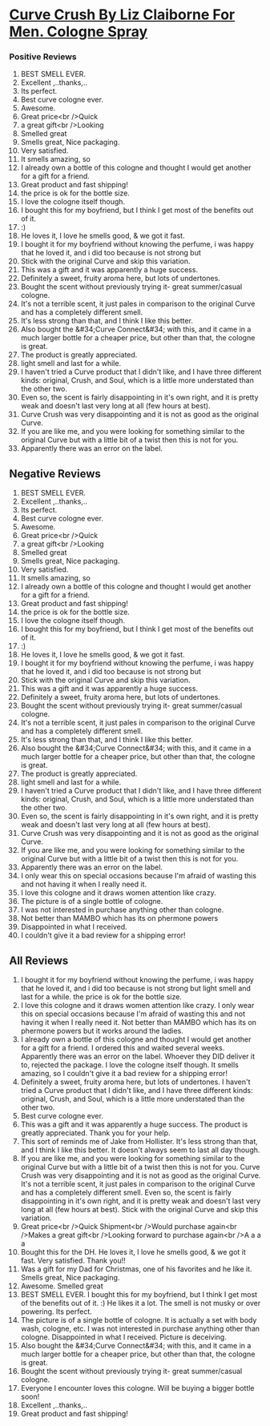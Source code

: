 # [Curve Crush By Liz Claiborne For Men. Cologne Spray](https://products.checkmycream.com/products/Curve-Crush-By-Liz-Claiborne-For-Men.-Cologne-Spray.html)

### Positive Reviews

<ol>
      <li>BEST SMELL EVER.</li>
      <li>Excellent ,..thanks,..</li>
      <li>Its perfect.</li>
      <li>Best curve cologne ever.</li>
      <li>Awesome.</li>
      <li>Great price&lt;br /&gt;Quick</li>
      <li>a great gift&lt;br /&gt;Looking</li>
      <li>Smelled great</li>
      <li>Smells great, Nice packaging.</li>
      <li>Very satisfied.</li>
      <li>It smells amazing, so</li>
      <li>I already own a bottle of this cologne and thought I would get another for a gift for a friend.</li>
      <li>Great product and fast shipping!</li>
      <li>the price is ok for the bottle size.</li>
      <li>I love the cologne itself though.</li>
      <li>I bought this for my boyfriend, but I think I get most of the benefits out of it.</li>
      <li>:)</li>
      <li>He loves it, I love he smells good, &amp; we got it fast.</li>
      <li>I bought it for my boyfriend without knowing the perfume, i was happy that he loved it, and i did too because is not strong but</li>
      <li>Stick with the original Curve and skip this variation.</li>
      <li>This was a gift and it was apparently a huge success.  </li>
      <li>Definitely a sweet, fruity aroma here, but lots of undertones.</li>
      <li>Bought the scent without previously trying it- great summer/casual cologne.</li>
      <li>It&#x27;s not a terrible scent, it just pales in comparison to the original Curve and has a completely different smell.</li>
      <li>It&#x27;s less strong than that, and I think I like this better.</li>
      <li>Also bought the &amp;#34;Curve Connect&amp;#34; with this, and it came in a much larger bottle for a cheaper price, but other than that, the cologne is great.</li>
      <li>The product is greatly appreciated.  </li>
      <li>light smell and last for a while.</li>
      <li>I haven&#x27;t tried a Curve product that I didn&#x27;t like, and I have three different kinds: original, Crush, and Soul, which is a little more understated than the other two.</li>
      <li>Even so, the scent is fairly disappointing in it&#x27;s own right, and it is pretty weak and doesn&#x27;t last very long at all (few hours at best).</li>
      <li>Curve Crush was very disappointing and it is not as good as the original Curve.</li>
      <li>If you are like me, and you were looking for something similar to the original Curve but with a little bit of a twist then this is not for you.</li>
      <li>Apparently there was an error on the label.</li>
</ol>


<h2>Negative Reviews</h2>
<ol>
<li> BEST SMELL EVER.</li>
<li> Excellent ,..thanks,..</li>
<li> Its perfect.</li>
<li> Best curve cologne ever.</li>
<li> Awesome.</li>
<li> Great price&lt;br /&gt;Quick</li>
<li> a great gift&lt;br /&gt;Looking</li>
<li> Smelled great</li>
<li> Smells great, Nice packaging.</li>
<li> Very satisfied.</li>
<li> It smells amazing, so</li>
<li> I already own a bottle of this cologne and thought I would get another for a gift for a friend.</li>
<li> Great product and fast shipping!</li>
<li> the price is ok for the bottle size.</li>
<li> I love the cologne itself though.</li>
<li> I bought this for my boyfriend, but I think I get most of the benefits out of it.</li>
<li> :)</li>
<li> He loves it, I love he smells good, &amp; we got it fast.</li>
<li> I bought it for my boyfriend without knowing the perfume, i was happy that he loved it, and i did too because is not strong but</li>
<li> Stick with the original Curve and skip this variation.</li>
<li> This was a gift and it was apparently a huge success.  </li>
<li> Definitely a sweet, fruity aroma here, but lots of undertones.</li>
<li> Bought the scent without previously trying it- great summer/casual cologne.</li>
<li> It&#x27;s not a terrible scent, it just pales in comparison to the original Curve and has a completely different smell.</li>
<li> It&#x27;s less strong than that, and I think I like this better.</li>
<li> Also bought the &amp;#34;Curve Connect&amp;#34; with this, and it came in a much larger bottle for a cheaper price, but other than that, the cologne is great.</li>
<li> The product is greatly appreciated.  </li>
<li> light smell and last for a while.</li>
<li> I haven&#x27;t tried a Curve product that I didn&#x27;t like, and I have three different kinds: original, Crush, and Soul, which is a little more understated than the other two.</li>
<li> Even so, the scent is fairly disappointing in it&#x27;s own right, and it is pretty weak and doesn&#x27;t last very long at all (few hours at best).</li>
<li> Curve Crush was very disappointing and it is not as good as the original Curve.</li>
<li> If you are like me, and you were looking for something similar to the original Curve but with a little bit of a twist then this is not for you.</li>
<li> Apparently there was an error on the label.</li>
<li> I only wear this on special occasions because I&#x27;m afraid of wasting this and not having it when I really need it.  </li>
<li> I love this cologne and it draws women attention like crazy.  </li>
<li> The picture is of a single bottle of cologne.  </li>
<li> I was not interested in purchase anything other than cologne.  </li>
<li> Not better than MAMBO which has its on phermone powers</li>
<li> Disappointed in what I received.  </li>
<li> I couldn&#x27;t give it a bad review for a shipping error!</li>
</ol>

<h2>All Reviews</h2>

<ol>
    <li> I bought it for my boyfriend without knowing the perfume, i was happy that he loved it, and i did too because is not strong but light smell and last for a while. the price is ok for the bottle size.</li>
    <li> I love this cologne and it draws women attention like crazy.  I only wear this on special occasions because I&#x27;m afraid of wasting this and not having it when I really need it.  Not better than MAMBO which has its on phermone powers but it works around the ladies.</li>
    <li> I already own a bottle of this cologne and thought I would get another for a gift for a friend. I ordered this and waited several weeks. Apparently there was an error on the label. Whoever they DID deliver it to, rejected the package.    I love the cologne itself though. It smells amazing, so I couldn&#x27;t give it a bad review for a shipping error!</li>
    <li> Definitely a sweet, fruity aroma here, but lots of undertones. I haven&#x27;t tried a Curve product that I didn&#x27;t like, and I have three different kinds: original, Crush, and Soul, which is a little more understated than the other two.</li>
    <li> Best curve cologne ever.</li>
    <li> This was a gift and it was apparently a huge success.  The product is greatly appreciated.  Thank you for your help.</li>
    <li> This sort of reminds me of Jake from Hollister. It&#x27;s less strong than that, and I think I like this better. It doesn&#x27;t always seem to last all day though.</li>
    <li> If you are like me, and you were looking for something similar to the original Curve but with a little bit of a twist then this is not for you. Curve Crush was very disappointing and it is not as good as the original Curve. It&#x27;s not a terrible scent, it just pales in comparison to the original Curve and has a completely different smell. Even so, the scent is fairly disappointing in it&#x27;s own right, and it is pretty weak and doesn&#x27;t last very long at all (few hours at best). Stick with the original Curve and skip this variation.</li>
    <li> Great price&lt;br /&gt;Quick Shipment&lt;br /&gt;Would purchase again&lt;br /&gt;Makes a great gift&lt;br /&gt;Looking forward to purchase again&lt;br /&gt;A a a a</li>
    <li> Bought this for the DH. He loves it, I love he smells good, &amp; we got it fast. Very satisfied. Thank you!!</li>
    <li> Was a gift for my Dad for Christmas, one of his favorites and he like it. Smells great, Nice packaging.</li>
    <li> Awesome. Smelled great</li>
    <li> BEST SMELL EVER. I bought this for my boyfriend, but I think I get most of the benefits out of it. :) He likes it a lot. The smell is not musky or over powering. Its perfect.</li>
    <li> The picture is of a single bottle of cologne.  It is actually a set with body wash, cologne, etc.  I was not interested in purchase anything other than cologne.  Disappointed in what I received.  Picture is deceiving.</li>
    <li> Also bought the &amp;#34;Curve Connect&amp;#34; with this, and it came in a much larger bottle for a cheaper price, but other than that, the cologne is great.</li>
    <li> Bought the scent without previously trying it- great summer/casual cologne.</li>
    <li> Everyone I encounter loves this cologne. Will be buying a bigger bottle soon!</li>
    <li> Excellent ,..thanks,..</li>
    <li> Great product and fast shipping!</li>
</ol>





